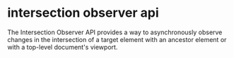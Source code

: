 # intersection observer api
The Intersection Observer API provides a way to asynchronously observe changes in the intersection of a target element with an ancestor element or with a top-level document's viewport.
